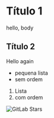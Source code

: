 <!DOCTYPE html>
<html lang="en">
    <head>
        <title>
            hello, title 
        </title>
    </head>
    <body>
        <h1> Título 1</h1>
       <p>hello, body </p> 
       <h2> Título 2 </h2>
       <p> Hello again</p>
       <ul> <li> pequena lista </li> <li> sem ordem</li></ul>
       <ol> <li> Lista </li> <li> com ordem</li></ol>
    </body>
</html>

![GitLab Stars](https://img.shields.io/gitlab/stars/:project)





